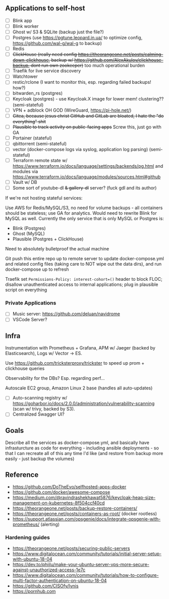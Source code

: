 ## Applications to self-host

- [ ] Blink app
- [ ] Blink worker
- [ ] Ghost w/ S3 & SQLite (backup just the file?)
- [ ] Postgres (use https://pgtune.leopard.in.ua/ to optimize config, https://github.com/wal-g/wal-g to backup)
- [ ] Redis
- [ ] ~~ClickHouse (really need config https://theorangeone.net/posts/calming-down-clickhouse, backup w/ https://github.com/AlexAkulov/clickhouse-backup, dont run own zookeeper)~~ too much operational burden
- [ ] Traefik for live service discovery
- [ ] Watchtower
- [ ] restic/rclone (I want to monitor this, esp. regarding failed backups! how?)
- [ ] bitwarden_rs (postgres)
- [ ] Keycloak (postgres) - use Keycloak.X image for lower mem! clustering?? (semi-stateful)
- [ ] VPN + adblock OH GOD (WireGuard, https://pi-hole.net/)
- [ ] ~~Gitea, because jesus christ GitHub and GitLab are bloated, I hate the "do everything" shit~~
- [ ] ~~Plausible to track activity on public-facing apps~~ Screw this, just go with GA
- [ ] Portainer (stateful)
- [ ] qbittorrent (semi-stateful)
- [ ] vector (docker-compose logs via syslog, application log parsing) (semi-stateful)
- [ ] Terraform remote state w/ https://www.terraform.io/docs/language/settings/backends/pg.html and modules via https://www.terraform.io/docs/language/modules/sources.html#github
- [ ] Vault w/ DB
- [ ] Some sort of youtube-dl ~~& gallery-dl~~ server? (fuck gdl and its author)

If we're not hosting stateful services:

Use AWS for Redis/MySQL/S3, no need for volume backups - all containers should be stateless; use GA for analytics. Would need to rewrite Blink for MySQL as well. Currently the only service that is only MySQL or Postgres is:
- Blink (Postgres)
- Ghost (MySQL)
- Plausible (Postgres + ClickHouse)

Need to absolutely bulletproof the actual machine

Git push this entire repo up to remote server to update docker-compose.yml and related config files (taking care to NOT wipe out the data dirs), and run docker-compose up to refresh

Traefik set `Permissions-Policy: interest-cohort=()` header to block FLOC; disallow unauthenticated access to internal applications; plug in plausible script on everything

### Private Applications
- [ ] Music server: https://github.com/deluan/navidrome
- [ ] VSCode Server?

## Infra

Instrumentation with Prometheus + Grafana, APM w/ Jaeger (backed by Elasticsearch), Logs w/ Vector -> ES.

Use https://github.com/tricksterproxy/trickster to speed up prom + clickhouse queries

Observability for the DBs? Esp. regarding perf...

Autoscale EC2 group, Amazon Linux 2 base (handles all auto-updates)

- [ ] Auto-scanning registry w/ https://goharbor.io/docs/2.0.0/administration/vulnerability-scanning (scan w/ trivy, backed by S3).
- [ ] Centralized Swagger UI?

## Goals
Describe all the services as docker-compose.yml, and basically have infrasturcture as code for everything - including ansible deployments - so that I can recreate all of this any time I'd like (and restore from backup more easily - just backup the volumes)

## Reference
- https://github.com/DoTheEvo/selfhosted-apps-docker
- https://github.com/docker/awesome-compose
- https://medium.com/@ravindrashekhawat5876/keycloak-heap-size-management-on-kubernetes-8f504ccf40cd
- https://theorangeone.net/posts/backup-restore-containers/
- https://theorangeone.net/posts/containers-as-root/ (docker rootless)
- https://support.atlassian.com/opsgenie/docs/integrate-opsgenie-with-prometheus/ (alerting)

### Hardening guides
- https://theorangeone.net/posts/securing-public-servers
- https://www.digitalocean.com/community/tutorials/initial-server-setup-with-ubuntu-18-04
- https://dev.to/phiilu/make-your-ubuntu-server-vps-more-secure-against-unauthorized-access-1e7c
- https://www.digitalocean.com/community/tutorials/how-to-configure-multi-factor-authentication-on-ubuntu-18-04
- https://github.com/CISOfy/lynis
- https://pornhub.com
